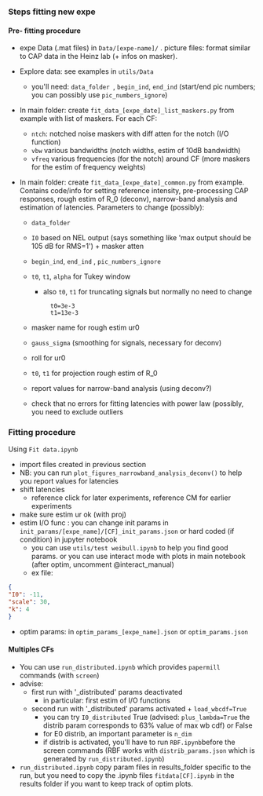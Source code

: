 ### Steps fitting new expe

#### Pre- fitting procedure

* expe Data (.mat files) in `Data/[expe-name]/` . picture files: format similar to CAP data in the Heinz lab (+ infos on masker).

* Explore data: see examples in `utils/Data`

	* you'll need: `data_folder `, `begin_ind`, `end_ind` (start/end pic numbers; you can possibly use `pic_numbers_ignore`)

* In main folder: create `fit_data_[expe_date]_list_maskers.py` from example with list of maskers. For each CF:

	* `ntch`: notched noise maskers with diff atten for the notch (I/O function)
	* `vbw` various bandwidths (notch widths, estim of 10dB bandwidth)
	* `vfreq` various frequencies (for the notch) around CF (more maskers for the estim of frequency weights)

* In main folder: create `fit_data_[expe_date]_common.py` from example. Contains code/info for setting reference intensity, pre-processing CAP responses, rough estim of R_0 (deconv),  narrow-band analysis and estimation of latencies. Parameters to change (possibly):

	* `data_folder`

	* `I0` based on NEL output (says something like 'max output should be 105 dB for RMS=1') + masker atten

	* `begin_ind`, `end_ind` , `pic_numbers_ignore`

	* `t0`, `t1`, `alpha` for Tukey window

		* also `t0`, `t1` for truncating signals but normally no need to change

				t0=3e-3
				t1=13e-3

	* masker name for rough estim ur0

	* `gauss_sigma` (smoothing for signals, necessary for deconv)

	* roll for ur0

	* `t0`, `t1` for projection rough estim of R_0

	* report values for narrow-band analysis (using deconv?)

	* check that no errors for fitting latencies with power law (possibly, you need to exclude outliers



### Fitting procedure

Using `Fit data.ipynb`

* import files created in previous section
* NB: you can run `plot_figures_narrowband_analysis_deconv()` to help you report values for latencies
* shift latencies
	* reference click for later experiments, reference CM for earlier experiments
* make sure estim ur ok (with proj)
* estim I/O func : you can change init params in `init_params/[expe_name]/[CF]_init_params.json` or hard coded (if condition) in jupyter notebook
	* you can use `utils/test weibull.ipynb` to help you find good params. or you can use interact mode with  plots in main notebook (after optim, uncomment @interact_manual)
	* ex file:

```json
{
"I0": -11,
"scale": 30,
"k": 4
}
```

 * optim params: in `optim_params_[expe_name].json` or `optim_params.json`

#### Multiples CFs

* You can use `run_distributed.ipynb` which provides `papermill` commands (with `screen`)
* advise:
	* first run with '_distributed' params deactivated 
		* in particular: first estim of I/O functions
	* second run with '_distributed' params activated  + `load_wbcdf=True`
		* you can try `I0_distributed` True (advised: `plus_lambda=True` the distrib param corresponds to 63% value of max wb cdf) or False
		* for E0 distrib, an important parameter is `n_dim`
		* if distrib is activated, you'll have to run `RBF.ipynb`before the screen commands (RBF works with `distrib_params.json` which is generated by `run_distributed.ipynb`)
* `run_distributed.ipynb` copy param files in results_folder specific to the run, but you need to copy the .ipynb files `fitdata[CF].ipynb` in the results folder if you want to keep track of optim plots.

